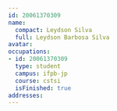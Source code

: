 ```yaml
---
id: 20061370309
name:
  compact: Leydson Silva
  full: Leydson Barbosa Silva
avatar:
occupations:
- id: 20061370309
  type: student
  campus: ifpb-jp
  course: cstsi
  isFinished: true
addresses:
---
```

